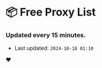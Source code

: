 # :package: Free Proxy List
### Updated every 15 minutes.

- Last updated: `2024-10-18 01:10`

:heart:
